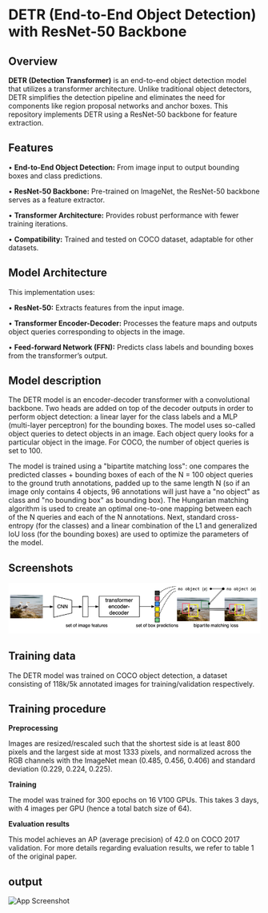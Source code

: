 
# DETR (End-to-End Object Detection) with ResNet-50 Backbone
## Overview
**DETR (Detection Transformer)** is an end-to-end object detection model that utilizes a transformer architecture. Unlike traditional object detectors, DETR simplifies the detection pipeline and eliminates the need for components like region proposal networks and anchor boxes. This repository implements DETR using a ResNet-50 backbone for feature extraction.
## Features
• **End-to-End Object Detection:** From image input to output bounding boxes and class predictions.

• **ResNet-50 Backbone:** Pre-trained on ImageNet, the ResNet-50 backbone serves as a feature extractor.

• **Transformer Architecture:** Provides robust performance with fewer training iterations.

• **Compatibility:** Trained and tested on COCO dataset, adaptable for other datasets.

## Model Architecture
This implementation uses:

•	**ResNet-50:** Extracts features from the input image.

•	**Transformer Encoder-Decoder:** Processes the feature maps and outputs object queries corresponding to objects in the image.

•	**Feed-forward Network (FFN):** Predicts class labels and bounding boxes from the transformer’s output.
## Model description
The DETR model is an encoder-decoder transformer with a convolutional backbone. Two heads are added on top of the decoder outputs in order to perform object detection: a linear layer for the class labels and a MLP (multi-layer perceptron) for the bounding boxes. The model uses so-called object queries to detect objects in an image. Each object query looks for a particular object in the image. For COCO, the number of object queries is set to 100.

The model is trained using a "bipartite matching loss": one compares the predicted classes + bounding boxes of each of the N = 100 object queries to the ground truth annotations, padded up to the same length N (so if an image only contains 4 objects, 96 annotations will just have a "no object" as class and "no bounding box" as bounding box). The Hungarian matching algorithm is used to create an optimal one-to-one mapping between each of the N queries and each of the N annotations. Next, standard cross-entropy (for the classes) and a linear combination of the L1 and generalized IoU loss (for the bounding boxes) are used to optimize the parameters of the model.






## Screenshots

![App Screenshot](https://github.com/Surbhipatil/DETR-End-to-End-Object-Detection-/blob/main/Screenshot%202024-10-14%20182629.png)

## Training data
The DETR model was trained on COCO object detection, a dataset consisting of 118k/5k annotated images for training/validation respectively.
## Training procedure
**Preprocessing**

Images are resized/rescaled such that the shortest side is at least 800 pixels and the largest side at most 1333 pixels, and normalized across the RGB channels with the ImageNet mean (0.485, 0.456, 0.406) and standard deviation (0.229, 0.224, 0.225).

**Training**

The model was trained for 300 epochs on 16 V100 GPUs. This takes 3 days, with 4 images per GPU (hence a total batch size of 64).

**Evaluation results**

This model achieves an AP (average precision) of 42.0 on COCO 2017 validation. For more details regarding evaluation results, we refer to table 1 of the original paper.

## output

![App Screenshot](https://via.placeholder.com/468x300?text=App+Screenshot+Here)
